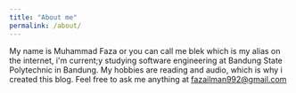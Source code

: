 ```yaml
---
title: "About me"
permalink: /about/
---
```


My name is Muhammad Faza or you can call me blek which is my alias on the internet, i'm current;y studying software engineering at Bandung State Polytechnic in Bandung. My hobbies are reading and audio, which is why i created this blog. Feel free to ask me anything at fazailman992@gmail.com
